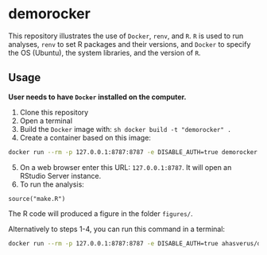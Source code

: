 # demorocker

This repository illustrates the use of `Docker`, `renv`, and `R`. `R` is used to
run analyses, `renv` to set R packages and their versions, and `Docker` to specify
the OS (Ubuntu), the system libraries, and the version of `R`.


## Usage

**User needs to have `Docker` installed on the computer.**

1. Clone this repository
2. Open a terminal
3. Build the `Docker` image with: `sh docker build -t "demorocker" .`
4. Create a container based on this image:

```sh
docker run --rm -p 127.0.0.1:8787:8787 -e DISABLE_AUTH=true demorocker
```

5. On a web browser enter this URL: `127.0.0.1:8787`. It will open an RStudio Server instance.
6. To run the analysis:

```{r eval = FALSE}
source("make.R")
```

The R code will produced a figure in the folder `figures/`.


Alternatively to steps 1-4, you can run this command in a terminal:

```sh
docker run --rm -p 127.0.0.1:8787:8787 -e DISABLE_AUTH=true ahasverus/demorocker
```